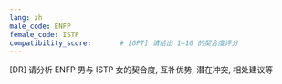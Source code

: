 ```yaml
---
lang: zh
male_code: ENFP
female_code: ISTP
compatibility_score:       # [GPT] 请给出 1–10 的契合度评分
---
```


[DR] 请分析 ENFP 男与 ISTP 女的契合度, 互补优势, 潜在冲突, 相处建议等

